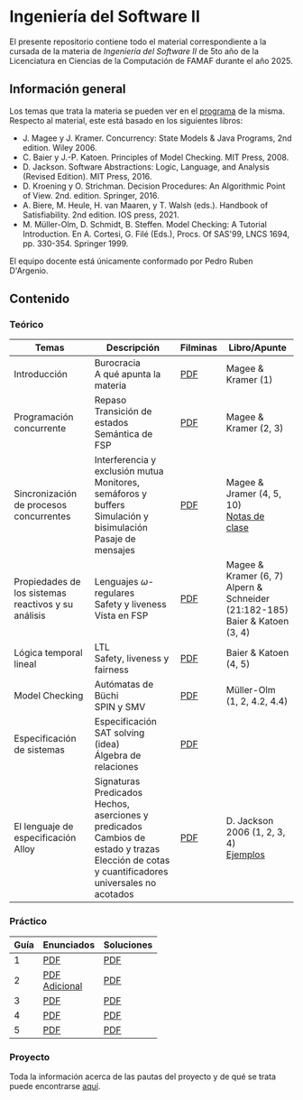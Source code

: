 # Ingeniería del Software II

El presente repositorio contiene todo el material correspondiente a la cursada de la materia de _Ingeniería del Software II_ de 5to año de la Licenciatura en Ciencias de la Computación de FAMAF durante el año 2025.

## Información general

Los temas que trata la materia se pueden ver en el [programa](./information/study_program.pdf) de la misma. Respecto al material, este está basado en los siguientes libros:

- J. Magee y J. Kramer. Concurrency: State Models & Java Programs, 2nd edition. Wiley 2006.
- C. Baier y J.-P. Katoen. Principles of Model Checking. MIT Press, 2008.
- D. Jackson. Software Abstractions: Logic, Language, and Analysis (Revised Edition). MIT Press, 2016.
- D. Kroening y O. Strichman. Decision Procedures: An Algorithmic Point of View. 2nd. edition. Springer, 2016.
- A. Biere, M. Heule, H. van Maaren, y T. Walsh (eds.). Handbook of Satisfiability. 2nd edition. IOS press, 2021.
- M. Müller-Olm, D. Schmidt, B. Steffen. Model Checking: A Tutorial Introduction. En A. Cortesi, G. Filé (Eds.), Procs. Of SAS'99, LNCS 1694, pp. 330-354. Springer 1999.

El equipo docente está únicamente conformado por Pedro Ruben D'Argenio.

## Contenido

### Teórico

<div align="center">

| Temas                                               | Descripción                                                                                                                      | Filminas                                                                        | Libro/Apunte                                                                                      |
| --------------------------------------------------- | -------------------------------------------------------------------------------------------------------------------------------- | ------------------------------------------------------------------------------- | ------------------------------------------------------------------------------------------------- |
| Introducción                                        | Burocracia <br /> A qué apunta la materia                                                                                        | [PDF](./theory/slides/01-introduction.pdf)                                      | Magee & Kramer (1)                                                                                |
| Programación concurrente                            | Repaso <br /> Transición de estados <br /> Semántica de FSP                                                                      | [PDF](./theory/slides/02-concurrent_programming.pdf)                            | Magee & Kramer (2, 3)                                                                             |
| Sincronización de procesos concurrentes             | Interferencia y exclusión mutua <br /> Monitores, semáforos y buffers <br /> Simulación y bisimulación <br /> Pasaje de mensajes | [PDF](./theory/slides/03-concurrent_programs_synchronization.pdf)               | Magee & Jramer (4, 5, 10) <br /> [Notas de clase](./theory/notes/simulation_and_bisimulation.pdf) |
| Propiedades de los sistemas reactivos y su análisis | Lenguajes $\omega$-regulares <br /> Safety y liveness <br /> Vista en FSP                                                        | [PDF](./theory/slides/04-properties_of_reactive_systems_and_their_analysis.pdf) | Magee & Kramer (6, 7) <br /> Alpern & Schneider (21:182-185) <br /> Baier & Katoen (3, 4)         |
| Lógica temporal lineal                              | LTL <br /> Safety, liveness y fairness                                                                                           | [PDF](./theory/slides/05-linear_temporal_logic.pdf)                             | Baier & Katoen (4, 5)                                                                             |
| Model Checking                                      | Autómatas de Büchi <br /> SPIN y SMV                                                                                             | [PDF](./theory/slides/06-model_checking.pdf)                                    | Müller-Olm (1, 2, 4.2, 4.4)                                                                       |
| Especificación de sistemas                          | Especificación <br /> SAT solving (idea) <br /> Álgebra de relaciones                                                            | [PDF](./theory/slides/07-system_specification.pdf)                              |                                                                                                   |
| El lenguaje de especificación Alloy | Signaturas <br /> Predicados <br /> Hechos, aserciones y predicados <br /> Cambios de estado y trazas <br /> Elección de cotas y cuantificadores universales no acotados | [PDF](./theory/slides/08-alloy.pdf) | D. Jackson 2006 (1, 2, 3, 4) <br /> [Ejemplos](./theory/examples/alloy/) |

</div>

### Práctico

<div align="center">

| Guía | Enunciados                                                                                   | Soluciones                          |
| ---- | -------------------------------------------------------------------------------------------- | ----------------------------------- |
| 1    | [PDF](./exercises/statements/01.pdf)                                                         | [PDF](./exercises/solutions/01.pdf) |
| 2    | [PDF](./exercises/statements/02.pdf) <br /> [Adicional](./exercises/statements/02-extra.pdf) | [PDF](./exercises/solutions/02.pdf) |
| 3    | [PDF](./exercises/statements/03.pdf)                                                         | [PDF](./exercises/solutions/03.pdf) |
| 4    | [PDF](./exercises/statements/04.pdf)                                                         | [PDF](./exercises/solutions/04.pdf) |
| 5    | [PDF](./exercises/statements/05.pdf)                                                         | [PDF](./exercises/solutions/05.pdf) |

</div>

### Proyecto

Toda la información acerca de las pautas del proyecto y de qué se trata puede encontrarse [aquí](./project/presentation.pdf).
